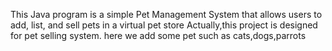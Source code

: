 This Java program is a simple Pet Management System that allows users to add, list, and sell pets in a virtual pet store
Actually,this project is designed for pet selling system.
here we add some pet such as cats,dogs,parrots 
